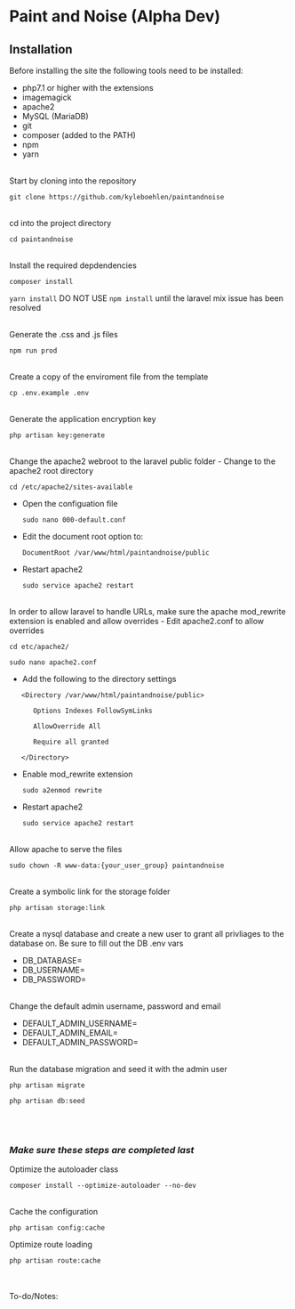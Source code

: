 # Paint and Noise (Alpha Dev)

## Installation
Before installing the site the following tools need to be installed:
- php7.1 or higher with the extensions
- imagemagick
- apache2
- MySQL (MariaDB)
- git
- composer (added to the PATH)
- npm
- yarn

<br/>
Start by cloning into the repository

`git clone https://github.com/kyleboehlen/paintandnoise`

<br/>
cd into the project directory

`cd paintandnoise`

<br/>
Install the required depdendencies

`composer install`

`yarn install` DO NOT USE `npm install` until the laravel mix issue has been resolved

<br/>
Generate the .css and .js files

`npm run prod`

<br/>
Create a copy of the enviroment file from the template

`cp .env.example .env`

<br/>
Generate the application encryption key

`php artisan key:generate`

<br/>
Change the apache2 webroot to the laravel public folder
- Change to the apache2 root directory

   `cd /etc/apache2/sites-available`
- Open the configuation file

   `sudo nano 000-default.conf`
- Edit the document root option to:

   `DocumentRoot /var/www/html/paintandnoise/public`
- Restart apache2

   `sudo service apache2 restart`

<br/>
In order to allow laravel to handle URLs, make sure the apache mod_rewrite extension is enabled and allow overrides
- Edit apache2.conf to allow overrides

   `cd etc/apache2/`

   `sudo nano apache2.conf`
- Add the following to the directory settings

```
   <Directory /var/www/html/paintandnoise/public>

      Options Indexes FollowSymLinks

      AllowOverride All

      Require all granted

   </Directory>
```

- Enable mod_rewrite extension

   `sudo a2enmod rewrite`
- Restart apache2

   `sudo service apache2 restart`

<br/>
Allow apache to serve the files

`sudo chown -R www-data:{your_user_group} paintandnoise`

<br/>
Create a symbolic link for the storage folder

`php artisan storage:link`

<br/>
Create a nysql database and create a new user to grant all privliages to the database on. Be sure to fill out the DB .env vars

- DB_DATABASE=
- DB_USERNAME=
- DB_PASSWORD=

<br/>
Change the default admin username, password and email

- DEFAULT_ADMIN_USERNAME=
- DEFAULT_ADMIN_EMAIL=
- DEFAULT_ADMIN_PASSWORD=

<br/>
Run the database migration and seed it with the admin user

`php artisan migrate`

`php artisan db:seed`

<br/><br/>
### _Make sure these steps are completed last_ 

Optimize the autoloader class

   `composer install --optimize-autoloader --no-dev`

<br/>
Cache the configuration

   `php artisan config:cache`


Optimize route loading

   `php artisan route:cache`

<br/><br/>
To-do/Notes: